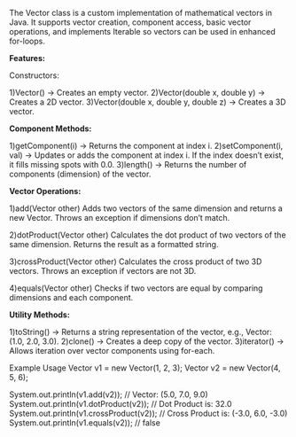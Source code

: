 The Vector class is a custom implementation of mathematical vectors in Java.
It supports vector creation, component access, basic vector operations, and implements Iterable<Double> so vectors can be used in enhanced for-loops.

**Features:**

Constructors:

1)Vector() → Creates an empty vector.
2)Vector(double x, double y) → Creates a 2D vector.
3)Vector(double x, double y, double z) → Creates a 3D vector.

**Component Methods:**

1)getComponent(i) → Returns the component at index i.
2)setComponent(i, val) → Updates or adds the component at index i. If the index doesn’t exist, it fills missing spots with 0.0.
3)length() → Returns the number of components (dimension) of the vector.

**Vector Operations:**

1)add(Vector other)
Adds two vectors of the same dimension and returns a new Vector.
Throws an exception if dimensions don’t match.

2)dotProduct(Vector other)
Calculates the dot product of two vectors of the same dimension.
Returns the result as a formatted string.

3)crossProduct(Vector other)
Calculates the cross product of two 3D vectors.
Throws an exception if vectors are not 3D.

4)equals(Vector other)
Checks if two vectors are equal by comparing dimensions and each component.

**Utility Methods:**

1)toString() → Returns a string representation of the vector, e.g., Vector: (1.0, 2.0, 3.0).
2)clone() → Creates a deep copy of the vector.
3)iterator() → Allows iteration over vector components using for-each.

Example Usage
Vector v1 = new Vector(1, 2, 3);
Vector v2 = new Vector(4, 5, 6);

System.out.println(v1.add(v2));           // Vector: (5.0, 7.0, 9.0)
System.out.println(v1.dotProduct(v2));    // Dot Product is: 32.0
System.out.println(v1.crossProduct(v2));  // Cross Product is: (-3.0, 6.0, -3.0)
System.out.println(v1.equals(v2));        // false
